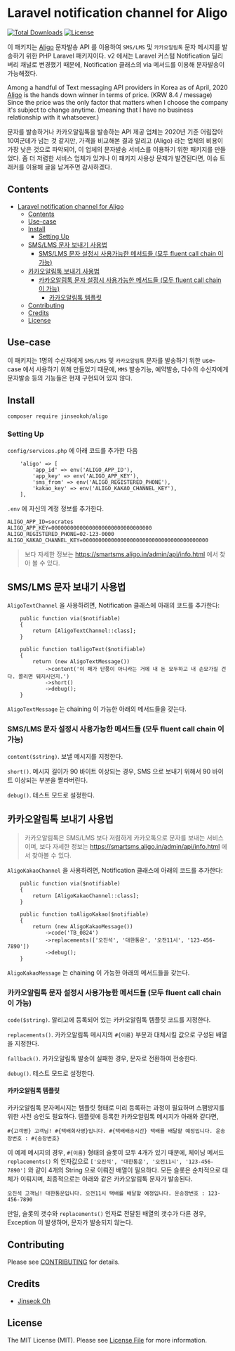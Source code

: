 # Laravel notification channel for Aligo

[![Total Downloads](https://poser.pugx.org/jinseokoh/aligo/downloads)](https://packagist.org/packages/jinseokoh/aligo)
[![License](https://poser.pugx.org/jinseokoh/aligo/license)](https://packagist.org/packages/jinseokoh/aligo)

이 패키지는 [Aligo](https://smartsms.aligo.in/) 문자발송 API 를 이용하여 `SMS/LMS` 및 `카카오알림톡` 문자 메시지를 발송하기 위한 PHP Laravel 패키지이다. v2 에서는 Laravel 커스텀 Notification 딜리버리 채널로 변경했기 때문에, Notification 클래스의 via 메서드를 이용해 문자발송이 가능해졌다.  

Among a handful of Text messaging API providers in Korea as of April, 2020 [Aligo](https://smartsms.aligo.in/) is the hands down winner in terms of price. (KRW 8.4 / message) Since the price was the only factor that matters when I choose the company it's subject to change anytime. (meaning that I have no business relationship with it whatsoever.) 

문자를 발송하거나 카카오알림톡을 발송하는 API 제공 업체는 2020년 기준 어림잡아 10여군데가 넘는 것 같지만, 가격을 비교해본 결과 알리고 (Aligo) 라는 업체의 비용이 가장 낮은 것으로 파악되어, 이 업체의 문자발송 서비스를 이용하기 위한 패키지를 만들었다. 좀 더 저렴한 서비스 업체가 있거나 이 패키지 사용상 문제가 발견된다면, 이슈 트래커를 이용해 글을 남겨주면 감사하겠다.

## Contents

- [Laravel notification channel for Aligo](#laravel-notification-channel-for-aligo)
  - [Contents](#contents)
  - [Use-case](#use-case)
  - [Install](#install)
    - [Setting Up](#setting-up)
  - [SMS/LMS 문자 보내기 사용법](#smslms-문자-보내기-사용법)
    - [SMS/LMS 문자 설정시 사용가능한 메서드들 (모두 fluent call chain 이 가능)](#smslms-문자-설정시-사용가능한-메서드들-모두-fluent-call-chain-이-가능)
  - [카카오알림톡 보내기 사용법](#카카오알림톡-보내기-사용법)
    - [카카오알림톡 문자 설정시 사용가능한 메서드들 (모두 fluent call chain 이 가능)](#카카오알림톡-문자-설정시-사용가능한-메서드들-모두-fluent-call-chain-이-가능)
      - [카카오알림톡 템플릿](#카카오알림톡-템플릿)
  - [Contributing](#contributing)
  - [Credits](#credits)
  - [License](#license)

## Use-case

이 패키지는 1명의 수신자에게 `SMS/LMS` 및 `카카오알림톡` 문자를 발송하기 위한 use-case 에서 사용하기 위해 만들었기 때문에, `MMS` 발송기능, 예약발송, 다수의 수신자에게 문자발송 등의 기능들은 현재 구현되어 있지 않다.  

## Install

```
composer require jinseokoh/aligo
```

### Setting Up

`config/services.php` 에 아래 코드를 추가한 다음

```
    'aligo' => [
        'app_id' => env('ALIGO_APP_ID'),
        'app_key' => env('ALIGO_APP_KEY'),
        'sms_from' => env('ALIGO_REGISTERED_PHONE'),
        'kakao_key' => env('ALIGO_KAKAO_CHANNEL_KEY'),
    ],
```
    
`.env` 에 자신의 계정 정보를 추가한다. 

```
ALIGO_APP_ID=socrates
ALIGO_APP_KEY=00000000000000000000000000000000
ALIGO_REGISTERED_PHONE=02-123-0000
ALIGO_KAKAO_CHANNEL_KEY=0000000000000000000000000000000000000000
```

> 보다 자세한 정보는 https://smartsms.aligo.in/admin/api/info.html 에서 찾아 볼 수 있다.

## SMS/LMS 문자 보내기 사용법

`AligoTextChannel` 을 사용하려면, Notification 클래스에 아래의 코드를 추가한다:

```
    public function via($notifiable)
    {
        return [AligoTextChannel::class];
    }
 
    public function toAligoText($notifiable)
    {
        return (new AligoTextMessage())
            ->content('이 패가 단풍이 아니라는 거에 내 돈 모두하고 내 손모가질 건다. 쫄리면 뒈지시던지.')
            ->short()
            ->debug();
    }
```

`AligoTextMessage` 는 chaining 이 가능한 아래의 메서드들을 갖는다.

### SMS/LMS 문자 설정시 사용가능한 메서드들 (모두 fluent call chain 이 가능)

``content($string)``. 보낼 메시지를 지정한다.

``short()``. 메시지 길이가 90 바이트 이상되는 경우, SMS 으로 보내기 위해서 90 바이트 이상되는 부분을 짤라버린다.

``debug()``. 테스트 모드로 설정한다.

## 카카오알림톡 보내기 사용법
 
> 카카오알림톡은 SMS/LMS 보다 저렴하게 카카오톡으로 문자를 보내는 서비스이며, 보다 자세한 정보는 https://smartsms.aligo.in/admin/api/info.html 에서 찾아볼 수 있다.

`AligoKakaoChannel` 을 사용하려면, Notification 클래스에 아래의 코드를 추가한다:
```
    public function via($notifiable)
    {
        return [AligoKakaoChannel::class];
    }
 
    public function toAligoKakao($notifiable)
    {
        return (new AligoKakaoMessage())
            ->code('TB_0824')
            ->replacements(['오진석', '대한통운', '오전11시', '123-456-7890'])
            ->debug();
    }
```

`AligoKakaoMessage` 는 chaining 이 가능한 아래의 메서드들을 갖는다.

### 카카오알림톡 문자 설정시 사용가능한 메서드들 (모두 fluent call chain 이 가능)

``code($string)``. 알리고에 등록되어 있는 카카오알림톡 템플릿 코드를 지정한다.

``replacements()``. 카카오알림톡 메시지의 `#{이름}` 부분과 대체시킬 값으로 구성된 배열을 지정한다.  

``fallback()``. 카카오알림톡 발송이 실패한 경우, 문자로 전환하여 전송한다.

``debug()``. 테스트 모드로 설정한다.

#### 카카오알림톡 템플릿

카카오알림톡 문자메시지는 템플릿 형태로 미리 등록하는 과정이 필요하며 스팸방지를 위한 사전 승인도 필요하다. 템플릿에 등록한 카카오알림톡 메시지가 아래와 같다면,

```
#{고객명} 고객님! #{택배회사명}입니다. #{택배배송시간} 택배를 배달할 예정입니다. 운송장번호 : #{송장번호}
```

이 예제 메시지의 경우, `#{이름}` 형태의 슬롯이 모두 4개가 있기 때문에, 체이닝 메서드 `replacements()` 의 인자값으로
`['오진석', '대한통운', '오전11시', '123-456-7890']` 와 같이 4개의 String 으로 이뤄진 배열이 필요하다. 모든 슬롯은 순차적으로 대체가 이뤄지며, 
최종적으로는 아래와 같은 카카오알림톡 문자가 발송된다.

```
오진석 고객님! 대한통운입니다. 오전11시 택배를 배달할 예정입니다. 운송장번호 : 123-456-7890
```
 
만일, 슬롯의 갯수와 `replacements()` 인자로 전달된 배열의 갯수가 다른 경우, Exception 이 발생하며, 문자가 발송되지 않는다.  

## Contributing

Please see [CONTRIBUTING](CONTRIBUTING.md) for details.

## Credits

- [Jinseok Oh](https://github.com/jinseokoh)

## License

The MIT License (MIT). Please see [License File](LICENSE.md) for more information.
